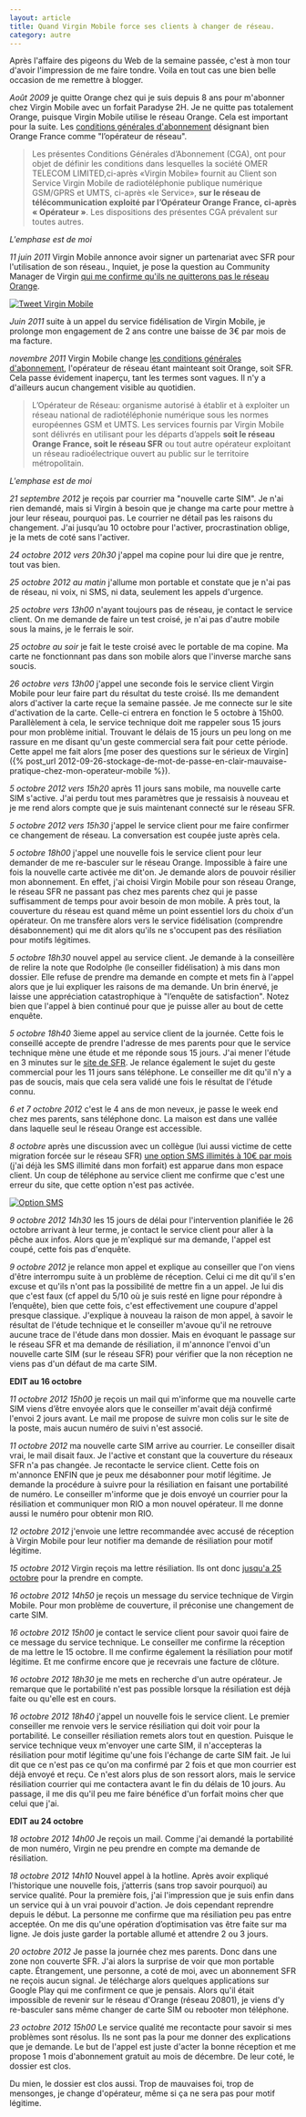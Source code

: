 ```yaml
---
layout: article
title: Quand Virgin Mobile force ses clients à changer de réseau.
category: autre
---
```


Après l'affaire des pigeons du Web de la semaine passée, c'est à mon tour d'avoir l'impression de me faire tondre. Voila
en tout cas une bien belle occasion de me remettre à blogger.

*Août 2009* je quitte Orange chez qui je suis depuis 8 ans pour m'abonner chez Virgin Mobile avec un forfait
Paradyse 2H. Je ne quitte pas totalement Orange, puisque Virgin Mobile utilise le réseau Orange. Cela est important pour
la suite. Les [conditions générales d'abonnement](http://www.rueducommerce.fr/odr/CGA_forfait_virgin_juin2011.pdf "CGA VIrgin Mobile au 22/06/2011")
désignant bien Orange France comme "l’opérateur de réseau".

> Les présentes Conditions Générales d’Abonnement (CGA), ont pour objet de définir les conditions dans lesquelles la
société OMER TELECOM LIMITED,ci-après «Virgin Mobile» fournit au Client son Service Virgin Mobile de
radiotéléphonie publique numérique GSM/GPRS et UMTS, ci-après «le Service», **sur le réseau de télécommunication exploité
par l’Opérateur Orange France, ci-après « Opérateur »**. Les dispositions des présentes CGA prévalent sur toutes
autres.

*L'emphase est de moi*

*11 juin 2011* Virgin Mobile annonce avoir signer un partenariat avec SFR pour l'utilisation de son réseau., Inquiet, je
pose la question au Community Manager de Virgin [qui me confirme qu'ils ne quitterons pas le réseau Orange](https://twitter.com/VirginMobileFr/status/78022197687492608 "Réponse du CM").

[![Tweet Virgin Mobile](/images/2012/TweetVirginMobile_p.png "Tweet Virgin Mobile")](/images/2012/TweetVirginMobile_g.png)

*Juin 2011* suite à un appel du service fidélisation de Virgin Mobile, je prolonge mon engagement de 2 ans contre une
baisse de 3€ par mois de ma facture.

*novembre 2011* Virgin Mobile change [les conditions générales d'abonnement](http://www.virginmobile.fr/cga.htm "GCA VIrgin Mobile actuelles"),
l'opérateur de réseau étant mainteant soit Orange, soit SFR. Cela passe évidement inaperçu, tant les termes sont vagues.
Il n'y a d'ailleurs aucun changement visible au quotidien.

> L’Opérateur de Réseau: organisme autorisé à établir et à exploiter un réseau national de radiotéléphonie numérique
sous les normes européennes GSM et UMTS. Les services fournis par Virgin Mobile sont délivrés en utilisant pour les
départs d’appels <strong>soit le réseau Orange France, soit le réseau SFR</strong> ou tout autre opérateur exploitant
un réseau radioélectrique ouvert au public sur le territoire métropolitain.

*L'emphase est de moi*

*21 septembre 2012* je reçois par courrier ma "nouvelle carte SIM". Je n'ai rien demandé, mais si Virgin à besoin que je
change ma carte pour mettre à jour leur réseau, pourquoi pas. Le courrier ne détail pas les raisons du changement. J'ai
jusqu’au 10 octobre pour l'activer, procrastination oblige, je la mets de coté sans l'activer.

*24 octobre 2012 vers 20h30* j'appel ma copine pour lui dire que je rentre, tout vas bien.

*25 octobre 2012 au matin* j'allume mon portable et constate que je n'ai pas de réseau, ni voix, ni SMS, ni data,
seulement les appels d'urgence.

*25 octobre vers 13h00* n'ayant toujours pas de réseau, je contact le service client. On me demande de faire un test
croisé, je n'ai pas d'autre mobile sous la mains, je le ferrais le soir.

*25 octobre au soir* je fait le teste croisé avec le portable de ma copine. Ma carte ne fonctionnant pas dans son mobile
alors que l'inverse marche sans soucis.

*26 octobre vers 13h00* j'appel une seconde fois le service client Virgin Mobile pour leur faire part du résultat du
teste croisé. Ils me demandent alors d'activer la carte reçue la semaine passée. Je me connecte sur le site d'activation
de la carte. Celle-ci entrera en fonction le 5 octobre à 15h00. Parallèlement à cela, le service technique doit me
rappeler sous 15 jours pour mon problème initial. Trouvant le délais de 15 jours un peu long on me rassure en me disant
qu'un geste commercial sera fait pour cette période. Cette appel me fait alors
[me poser des questions sur le sérieux de Virgin]({% post_url 2012-09-26-stockage-de-mot-de-passe-en-clair-mauvaise-pratique-chez-mon-operateur-mobile %}).

*5 octobre 2012 vers 15h20* après 11 jours sans mobile, ma nouvelle carte SIM s'active. J'ai perdu tout mes paramètres
que je ressaisis à nouveau et je me rend alors compte que je suis maintenant connecté sur le réseau SFR.

*5 octobre 2012 vers 15h30* j'appel le service client pour me faire confirmer ce changement de réseau. La conversation
est coupée juste après cela.

*5 octobre 18h00* j'appel une nouvelle fois le service client pour leur demander de me re-basculer sur le réseau Orange.
Impossible à faire une fois la nouvelle carte activée me dit'on. Je demande alors de pouvoir résilier mon abonnement. En
effet, j'ai choisi Virgin Mobile pour son réseau Orange, le réseau SFR ne passant pas chez mes parents chez qui je passe
suffisamment de temps pour avoir besoin de mon mobile. A près tout, la couverture du réseau est quand même un point
essentiel lors du choix d'un opérateur. On me transfère alors vers le service fidélisation (comprendre désabonnement)
qui me dit alors qu'ils ne s'occupent pas des résiliation pour motifs légitimes.

*5 octobre 18h30* nouvel appel au service client. Je demande à la conseillère de relire la note que Rodolphe (le
conseiller fidélisation) à mis dans mon dossier. Elle refuse de prendre ma demande en compte et mets fin à l'appel alors
que je lui expliquer les raisons de ma demande. Un brin énervé, je laisse une appréciation catastrophique à "l’enquête
de satisfaction". Notez bien que l'appel à bien continué pour que je puisse aller au bout de cette enquête.

*5 octobre 18h40* 3ieme appel au service client de la journée. Cette fois le conseillé accepte de prendre l'adresse de
mes parents pour que le service technique mène une étude et me réponde sous 15 jours. J'ai mener l'étude en 3 minutes
sur le [site de SFR](http://assistance.sfr.fr/mobile_forfait/mobile/couverture-reseau/en-48-62267 "Couverture réseau SFR").
Je relance également le sujet du geste commercial pour les 11 jours sans téléphone. Le conseiller me dit qu'il n'y a pas
de soucis, mais que cela sera validé une fois le résultat de l'étude connu.

*6 et 7 octobre 2012* c'est le 4 ans de mon neveux, je passe le week end chez mes parents, sans téléphone donc. La
maison est dans une vallée dans laquelle seul le réseau Orange est accessible.

*8 octobre* après une discussion avec un collègue (lui aussi victime de cette migration forcée sur le réseau SFR)
[une option SMS illimités à 10€ par mois](https://twitter.com/sdalichampt/status/255212350204948480 "Mon tweet") (j'ai
déjà les SMS illimité dans mon forfait) est apparue dans mon espace client. Un coup de téléphone au service client me
confirme que c'est une erreur du site, que cette option n'est pas activée.

[![Option SMS](/images/2012/OptionSMS_p.png "Option SMS")](/images/2012/OptionSMS_g.png)

*9 octobre 2012 14h30* les 15 jours de délai pour l'intervention planifiée le 26 octobre arrivant à leur terme, je
contact le service client pour aller à la pêche aux infos. Alors que je m'expliqué sur ma demande, l'appel est coupé,
cette fois pas d'enquête.

*9 octobre 2012* je relance mon appel et explique au conseiller que l'on viens d'être interrompu suite à un problème de
réception. Celui ci me dit qu'il s'en excuse et qu'ils n'ont pas la possibilité de mettre fin a un appel. Je lui dis que
c'est faux (cf appel du 5/10 où je suis resté en ligne pour répondre à l’enquête), bien que cette fois, c'est
effectivement une coupure d'appel presque classique. J'explique à nouveau la raison de mon appel, à savoir le résultat
de l'étude technique et le conseiller m'avoue qu'il ne retrouve aucune trace de l'étude dans mon dossier. Mais en
évoquant le passage sur le réseau SFR et ma demande de résiliation, il m'annonce l'envoi d'un nouvelle carte SIM (sur le
réseau SFR) pour vérifier que la non réception ne viens pas d'un défaut de ma carte SIM.

**EDIT au 16 octobre**

*11 octobre 2012 15h00* je reçois un mail qui m'informe que ma nouvelle carte SIM viens d’être envoyée alors que le
conseiller m'avait déjà confirmé l'envoi 2 jours avant. Le mail me propose de suivre mon colis sur le site de la poste,
mais aucun numéro de suivi n'est associé.

*11 octobre 2012* ma nouvelle carte SIM arrive au courrier. Le conseiller disait vrai, le mail disait faux. Je l'active
et constant que la couverture du réseaux SFR n'a pas changée. Je recontacte le service client. Cette fois on m'annonce
ENFIN que je peux me désabonner pour motif légitime. Je demande la procédure à suivre pour la résiliation en faisant une
portabilité de numéro. Le conseiller m'informe que je dois envoyé un courrier pour la résiliation et communiquer mon RIO
a mon nouvel opérateur. Il me donne aussi le numéro pour obtenir mon RIO.

*12 octobre 2012* j'envoie une lettre recommandée avec accusé de réception à Virgin Mobile pour leur notifier ma demande
de résiliation pour motif légitime.

*15 octobre 2012* Virgin reçois ma lettre résiliation. Ils ont donc [jusqu'a 25 octobre](http://www.legifrance.gouv.fr/affichCode.do;jsessionid=D786467E03F3F71F137B054646CE8016.tpdjo04v_2?idSectionTA=LEGISCTA000006161828&amp;cidTexte=LEGITEXT000006069565&amp;dateTexte=20121016#LEGIARTI000018047947 "Article L121-84-2 du code de la consomation")
pour la prendre en compte.

*16 octobre 2012 14h50* je reçois un message du service technique de Virgin Mobile. Pour mon problème de couverture, il
préconise une changement de carte SIM.

*16 octobre 2012 15h00* je contact le service client pour savoir quoi faire de ce message du service technique. Le
conseiller me confirme la réception de ma lettre le 15 octobre. Il me confirme également la résiliation pour motif
légitime. Et me confirme encore que je recevrais une facture de clôture.


*16 octobre 2012 18h30* je me mets en recherche d'un autre opérateur. Je remarque que le portabilité n'est pas possible
lorsque la résiliation est déjà faite ou qu'elle est en cours.

*16 octobre 2012 18h40* j'appel un nouvelle fois le service client. Le premier conseiller me renvoie vers le service
résiliation qui doit voir pour la portabilité. Le conseiller résiliation remets alors tout en question. Puisque le
service technique veux m'envoyer une carte SIM, il n'accepteras la résiliation pour motif légitime qu'une fois
l'échange de carte SIM fait. Je lui dit que ce n'est pas ce qu'on ma confirmé par 2 fois et que mon courrier est déjà
envoyé et reçu. Ce n'est alors plus de son ressort alors, mais le service résiliation courrier qui me contactera avant
le fin du délais de 10 jours. Au passage, il me dis qu'il peu me faire bénéfice d'un forfait moins cher que celui que
j'ai.


**EDIT au 24 octobre**

*18 octobre 2012 14h00* Je reçois un mail. Comme j'ai demandé la portabilité de mon numéro, Virgin ne peu prendre en
compte ma demande de résiliation.

*18 octobre 2012 14h10* Nouvel appel à la hotline. Après avoir expliqué l'historique une nouvelle fois, j’atterris (sans
trop savoir pourquoi) au service qualité. Pour la première fois, j'ai l'impression que je suis enfin dans un service qui
à un vrai pouvoir d'action. Je dois cependant reprendre depuis le début. La personne me confirme que ma résiliation peu
pas entre acceptée. On me dis qu'une opération d’optimisation vas être faite sur ma ligne. Je dois juste garder la
portable allumé et attendre 2 ou 3 jours.

*20 octobre 2012* Je passe la journée chez mes parents. Donc dans une zone non couverte SFR. J'ai alors la surprise de
voir que mon portable capte. Étrangement, une personne, a coté de moi, avec un abonnement SFR ne reçois aucun signal.
Je télécharge alors quelques applications sur Google Play qui me confirment ce que je pensais. Alors qu'il était
impossible de revenir sur le réseau d'Orange (réseau 20801), je viens d'y re-basculer sans même changer de carte SIM ou
rebooter mon téléphone.

*23 octobre 2012 15h00* Le service qualité me recontacte pour savoir si mes problèmes sont résolus. Ils ne sont pas la
pour me donner des explications que je demande. Le but de l'appel est juste d'acter la bonne réception et me propose 1
mois d'abonnement gratuit au mois de décembre. De leur coté, le dossier est clos.

Du mien, le dossier est clos aussi. Trop de mauvaises foi, trop de mensonges, je change d'opérateur, même si ça ne
sera pas pour motif légitime.
